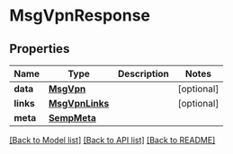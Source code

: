 # MsgVpnResponse

## Properties
Name | Type | Description | Notes
------------ | ------------- | ------------- | -------------
**data** | [**MsgVpn**](MsgVpn.md) |  | [optional] 
**links** | [**MsgVpnLinks**](MsgVpnLinks.md) |  | [optional] 
**meta** | [**SempMeta**](SempMeta.md) |  | 

[[Back to Model list]](../README.md#documentation-for-models) [[Back to API list]](../README.md#documentation-for-api-endpoints) [[Back to README]](../README.md)


